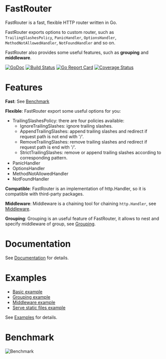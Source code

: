 # FastRouter

FastRouter is a fast, flexible HTTP router written in Go.

FastRouter exports options to custom router, such as `TrailingSlashesPolicy`, `PanicHandler`, `OptionsHandler`,
 `MethodNotAllowedHandler`, `NotFoundHandler` and so on.

FastRouter also provides some useful features, such as **grouping** and **middleware**.

[![GoDoc](https://godoc.org/github.com/razonyang/fastrouter?status.svg)](https://godoc.org/github.com/razonyang/fastrouter)
[![Build Status](https://travis-ci.org/razonyang/fastrouter.svg?branch=master)](https://travis-ci.org/razonyang/fastrouter)
[![Go Report Card](https://goreportcard.com/badge/github.com/razonyang/fastrouter)](https://goreportcard.com/report/github.com/razonyang/fastrouter)
[![Coverage Status](https://coveralls.io/repos/github/razonyang/fastrouter/badge.svg?branch=master)](https://coveralls.io/github/razonyang/fastrouter?branch=master)

# Features

**Fast**: See [Benchmark](#benchmark)

**Flexible**: FastRouter export some useful options for you:
- TrailingSlashesPolicy: there are four policies available:
    - IgnoreTrailingSlashes: ignore trailing slashes.
    - AppendTrailingSlashes: append trailing slashes and redirect if request path is not end with '/'.
    - RemoveTrailingSlashes: remove trailing slashes and redirect if request path is end with '/'.
    - StrictTrailingSlashes: remove or append trailing slashes according to corresponding pattern.
- PanicHandler
- OptionsHandler
- MethodNotAllowedHandler
- NotFoundHandler

**Compatible**: FastRouter is an implementation of http.Handler, so it is compatible with third-party packages.

**Middleware**: Middleware is a chaining tool for chaining `http.Handler`,
 see [Middleware](https://godoc.org/github.com/razonyang/fastrouter#Middleware).

**Grouping**: Grouping is an useful feature of FastRouter, it allows to nest and specify middleware of group,
 see [Grouping](https://godoc.org/github.com/razonyang/fastrouter#Router.Group).


# Documentation

See [Documentation](https://godoc.org/github.com/razonyang/fastrouter)
 for details.

# Examples

- [Basic example](https://godoc.org/github.com/razonyang/fastrouter#example-package)
- [Grouping example](https://godoc.org/github.com/razonyang/fastrouter#example-Router-Group)
- [Middleware example](https://godoc.org/github.com/razonyang/fastrouter#example-Middleware)
- [Serve static files example](https://godoc.org/github.com/razonyang/fastrouter#example-Router-ServeFiles)

See [Examples](https://godoc.org/github.com/razonyang/fastrouter#example-package) for details.

# Benchmark

![Benchmark](https://github.com/razonyang/go-web-framework-benchmark/raw/master/benchmark.png)